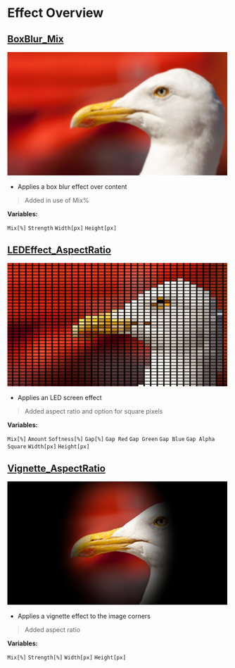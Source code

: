 # Effect Overview

## [BoxBlur_Mix](BoxBlur_Mix.glsl)
<img src="BoxBlur_Mix.png" alt="BoxBlur_Mix" width="500"/>

- Applies a box blur effect over content

> Added in use of Mix%

**Variables:**

`Mix[%]`
`Strength`
`Width[px]`
`Height[px]`
## [LEDEffect_AspectRatio](LEDEffect_AspectRatio.glsl)
<img src="LEDEffect_AspectRatio.png" alt="LEDEffect_AspectRatio" width="500"/>

- Applies an LED screen effect

> Added aspect ratio and option for square pixels

**Variables:**

`Mix[%]`
`Amount`
`Softness[%]`
`Gap[%]`
`Gap Red`
`Gap Green`
`Gap Blue`
`Gap Alpha`
`Square`
`Width[px]`
`Height[px]`
## [Vignette_AspectRatio](Vignette_AspectRatio.glsl)
<img src="Vignette_AspectRatio.png" alt="Vignette_AspectRatio" width="500"/>

-  Applies a vignette effect to the image corners

> Added aspect ratio

**Variables:**

`Mix[%]`
`Strength[%]`
`Width[px]`
`Height[px]`

